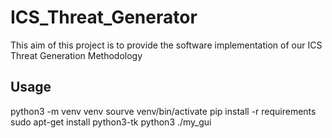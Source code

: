 # ICS_Threat_Generator
This aim of this project is to provide the software implementation of our ICS Threat Generation Methodology

## Usage
python3 -m venv venv
sourve venv/bin/activate
pip install -r requirements 
sudo apt-get install python3-tk 
python3 ./my_gui
